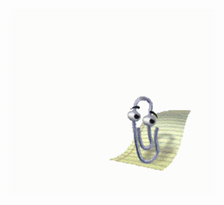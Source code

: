 
<!-- Clippy -->
<!-- Kudos to https://github.com/pi0/clippyjs -->
<p align="right">
  <a href="https://www.youtube.com/watch?v=dQw4w9WgXcQ">
    <img height="300" alt="Helpful Clippy" src="images/clippy.gif">
  </a>
</p>
